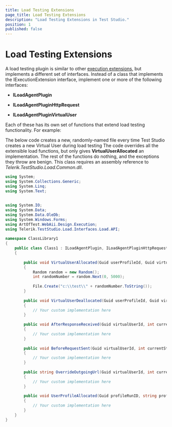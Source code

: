 ```yaml
---
title: Load Testing Extensions
page_title: Load Testing Extensions
description: "Load Testing Extensions in Test Studio."
position: 1
published: false
---
```

# Load Testing Extensions

A load testing plugin is similar to other <a href="/advanced-topics/coded-samples/general/execution-extensions" target="_blank">execution extensions</a>, but implements a different set of interfaces. Instead of a class that implements the IExecutionExtension interface, implement one or more of the following interfaces:

* **ILoadAgentPlugin**

* **ILoadAgentPluginHttpRequest**

* **ILoadAgentPluginVirtualUser**

Each of these has its own set of functions that extend load testing functionality. For example: 

The below code creates a new, randomly-named file every time Test Studio creates a new Virtual User during load testing The code overrides all the extensible load functions, but only gives **VirtualUserAllocated** an implementation. The rest of the functions do nothing, and the exceptions they throw are benign. This class requires an assembly reference to *Telerik.TestStudio.Load.Common.dll*.

```C#
using System;
using System.Collections.Generic;
using System.Linq;
using System.Text;
 
 
using System.IO;
using System.Data;
using System.Data.OleDb;
using System.Windows.Forms;
using ArtOfTest.WebAii.Design.Execution;
using Telerik.TestStudio.Load.Interfaces.Load.API;
 
namespace ClassLibrary1
{
    public class Class1 : ILoadAgentPlugin, ILoadAgentPluginHttpRequest, ILoadAgentPluginVirtualUser
    {
 
        public void VirtualUserAllocated(Guid userProfileId, Guid virtualUserId)
        {
            Random random = new Random();
            int randomNumber = random.Next(0, 5000);
 
            File.Create("c:\\test\\" + randomNumber.ToString());
        }
 
        public void VirtualUserDeallocated(Guid userProfileId, Guid virtualUserId)
        {
            // Your custom implementation here
        }
 
        public void AfterResponseReceived(Guid virtualUserId, int currentStepIndex, System.Net.HttpWebResponse response)
        {
            // Your custom implementation here
        }
 
        public void BeforeRequestSent(Guid virtualUserId, int currentStepIndex, System.Net.HttpWebRequest request)
        {
            // Your custom implementation here
        }
 
        public string OverrideOutgoingUrl(Guid virtualUserId, int currentStepIndex, string url)
        {
            // Your custom implementation here
        }
 
        public void UserProfileAllocated(Guid profileRunID, string profileFriendlyName)
        {
            // Your custom implementation here
        }
    }
}
```
